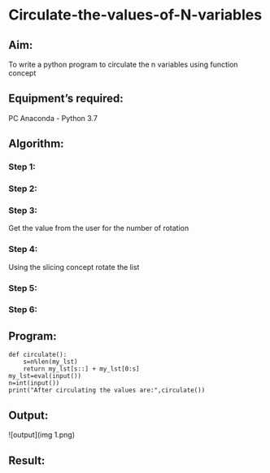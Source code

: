 # Circulate-the-values-of-N-variables
## Aim:
To write a python program to circulate the n variables using function concept
## Equipment’s required:
PC
Anaconda - Python 3.7
## Algorithm: 
### Step 1: 
### Step 2: 
### Step 3: 
Get the value from the user for the number of rotation
### Step 4: 
Using the slicing concept rotate the list

### Step 5: 
### Step 6: 
## Program:
```
def circulate():
    s=n%len(my_lst)
    return my_lst[s::] + my_lst[0:s]
my_lst=eval(input())
n=int(input())
print("After circulating the values are:",circulate())
```
## Output:
![output](img 1.png)
## Result:
